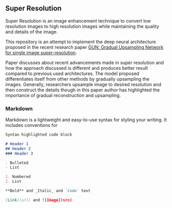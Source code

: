 ## Super Resolution

Super Resolution is an image enhancement technique to convert low resolution images to high resolution images while maintaining the quality and details of the image.

This repository is an attempt to implement the deep neural architecture proposed in the recent research paper [GUN: Gradual Upsampling Network for single image super-resolution](http://arxiv.org/abs/1703.04244).

Paper discusses about recent advancements made in super resolution and how the approach discussed is different and produces better result compared to previous used architectures. The model proposed differentiates itself from other methods by gradually upsampling the images. Generally, researchers upsample image to desired resolution and then construct the details though in this paper author has highlighted the importance of gradual reconstruction and upsampling.    

### Markdown

Markdown is a lightweight and easy-to-use syntax for styling your writing. It includes conventions for

```markdown
Syntax highlighted code block

# Header 1
## Header 2
### Header 3

- Bulleted
- List

1. Numbered
2. List

**Bold** and _Italic_ and `Code` text

[Link](url) and ![Image](src)
```